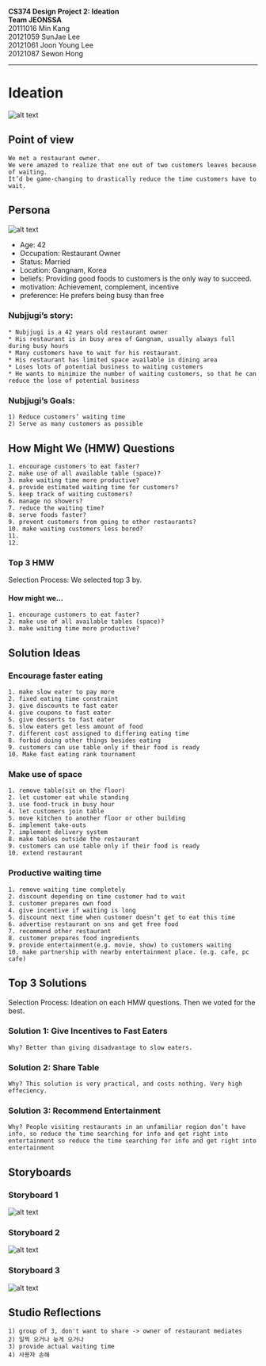 **CS374 Design Project 2: Ideation**  
**Team JEONSSA**  
20111016 Min Kang  
20121059 SunJae Lee  
20121061 Joon Young Lee  
20121087 Sewon Hong

---

# Ideation
 ![alt text](title.PNG "Title: Shorter Waiting Make Dining Out Great Again")
 
## Point of view
	We met a restaurant owner.  
	We were amazed to realize that one out of two customers leaves because of waiting.  
	It’d be game-changing to drastically reduce the time customers have to wait.

## Persona
 ![alt text](nubjjugi.PNG "Figure1. Nubjjugi, the persona")
 
* Age: 42
* Occupation: Restaurant Owner
* Status: Married
* Location: Gangnam, Korea
* beliefs: Providing good foods to customers is the only way to succeed.
* motivation: Achievement, complement, incentive
* preference: He prefers being busy than free

### Nubjjugi’s story:
	* Nubjjugi is a 42 years old restaurant owner
	* His restaurant is in busy area of Gangnam, usually always full during busy hours
	* Many customers have to wait for his restaurant. 
	* His restaurant has limited space available in dining area
	* Loses lots of potential business to waiting customers
	* He wants to minimize the number of waiting customers, so that he can reduce the lose of potential business

### Nubjjugi’s Goals:
	1) Reduce customers’ waiting time
	2) Serve as many customers as possible
 

## How Might We (HMW) Questions
	1. encourage customers to eat faster?
	2. make use of all available table (space)?
	3. make waiting time more productive?
	4. provide estimated waiting time for customers?
	5. keep track of waiting customers?
	6. manage no showers?
	7. reduce the waiting time?
	8. serve foods faster?
	9. prevent customers from going to other restaurants?
	10. make waiting customers less bored?
	11. 
	12. 

### Top 3 HMW
Selection Process: We selected top 3 by. 
#### How might we...   
	1. encourage customers to eat faster?  
	2. make use of all available tables (space)?  
	3. make waiting time more productive?  


## Solution Ideas


### Encourage faster eating
	1. make slow eater to pay more
	2. fixed eating time constraint
	3. give discounts to fast eater
	4. give coupons to fast eater
	5. give desserts to fast eater
	6. slow eaters get less amount of food
	7. different cost assigned to differing eating time
	8. forbid doing other things besides eating
	9. customers can use table only if their food is ready
	10. Make fast eating rank tournament


### Make use of space
	1. remove table(sit on the floor)
	2. let customer eat while standing
	3. use food-truck in busy hour
	4. let customers join table
	5. move kitchen to another floor or other building
	6. implement take-outs
	7. implement delivery system
	8. make tables outside the restaurant
	9. customers can use table only if their food is ready
	10. extend restaurant


### Productive waiting time
	1. remove waiting time completely
	2. discount depending on time customer had to wait
	3. customer prepares own food
	4. give incentive if waiting is long
	5. discount next time when customer doesn’t get to eat this time
	6. advertise restaurant on sns and get free food
	7. recommend other restaurant
	8. customer prepares food ingredients
	9. provide entertainment(e.g. movie, show) to customers waiting
	10. make partnership with nearby entertainment place. (e.g. cafe, pc cafe)


## Top 3 Solutions  
Selection Process: Ideation on each HMW questions. Then we voted for the best. 
### Solution 1: Give Incentives to Fast Eaters
	Why? Better than giving disadvantage to slow eaters.  

### Solution 2: Share Table
	Why? This solution is very practical, and costs nothing. Very high effeciency.  


### Solution 3: Recommend Entertainment
	Why? People visiting restaurants in an unfamiliar region don’t have info, so reduce the time searching for info and get right into entertainment so reduce the time searching for info and get right into entertainment


## Storyboards
### Storyboard 1
 ![alt text](Picture1.png "Figure2. Storyboard of soultion 1")
 
 
### Storyboard 2
 ![alt text](Picture2.png "Figure3. Storyboard of soultion 2")
 
 
 ### Storyboard 3
 ![alt text](Picture3.png "Figure4. Storyboard of soultion 3")
 
 
 ## Studio Reflections
	1) group of 3, don't want to share -> owner of restaurant mediates
	2) 일찍 오거나 늦게 오거나 
	3) provide actual waiting time 
	4) 사용자 손해
